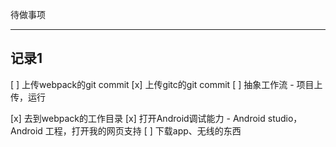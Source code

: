 待做事项

---
## 记录1
[ ] 上传webpack的git commit
[x] 上传gitc的git commit
[ ] 抽象工作流 - 项目上传，运行

[x] 去到webpack的工作目录
[x] 打开Android调试能力 - Android studio，Android 工程，打开我的网页支持
[ ] 下载app、无线的东西